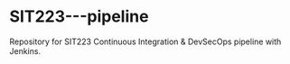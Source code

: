 # SIT223---pipeline
Repository for SIT223 Continuous Integration &amp; DevSecOps pipeline with Jenkins.
